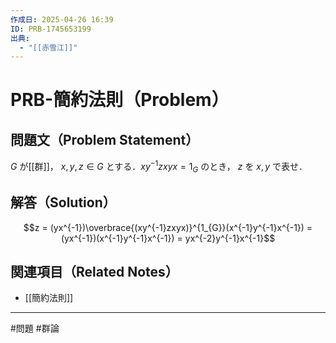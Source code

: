 ```yaml
---
作成日: 2025-04-26 16:39
ID: PRB-1745653199
出典:
  - "[[赤雪江]]"
---
```


# PRB-簡約法則（Problem）

## 問題文（Problem Statement）

$G$ が[[群]]， $x,y,z \in G$ とする．$xy^{-1}zxyx = 1_G$ のとき， $z$ を $x,y$ で表せ． 

## 解答（Solution）

$$z = (yx^{-1})\overbrace{(xy^{-1}zxyx)}^{1_{G}}(x^{-1}y^{-1}x^{-1}) = (yx^{-1})(x^{-1}y^{-1}x^{-1}) = yx^{-2}y^{-1}x^{-1}$$ 
## 関連項目（Related Notes）

- [[簡約法則]]

---
#問題 #群論 